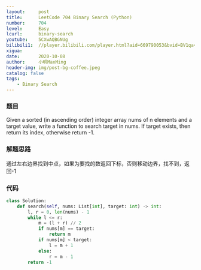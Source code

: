 ```yaml
---
layout:     post
title:      LeetCode 704 Binary Search (Python)
number:     704
level:      Easy
lcurl:      binary-search
youtube:    5CXwAQBGNUg
bilibili1:  //player.bilibili.com/player.html?aid=669790053&bvid=BV1qa4y157E4&cid=243525772&page=1
xigua:      
date:       2020-10-08
author:     小明MaxMing
header-img: img/post-bg-coffee.jpeg
catalog: false
tags:
    - Binary Search
---
```


### 题目

Given a sorted (in ascending order) integer array nums of n elements and a target value, write a function to search target in nums. If target exists, then return its index, otherwise return -1.

### 解题思路

通过左右边界找到中点，如果为要找的数返回下标，否则移动边界，找不到，返回-1

### 代码
```python
class Solution:
    def search(self, nums: List[int], target: int) -> int:
        l, r = 0, len(nums) - 1
        while l <= r:
            m = (l + r) // 2
            if nums[m] == target:
                return m
            if nums[m] < target:
                l = m + 1
            else:
                r = m - 1
        return -1
```
